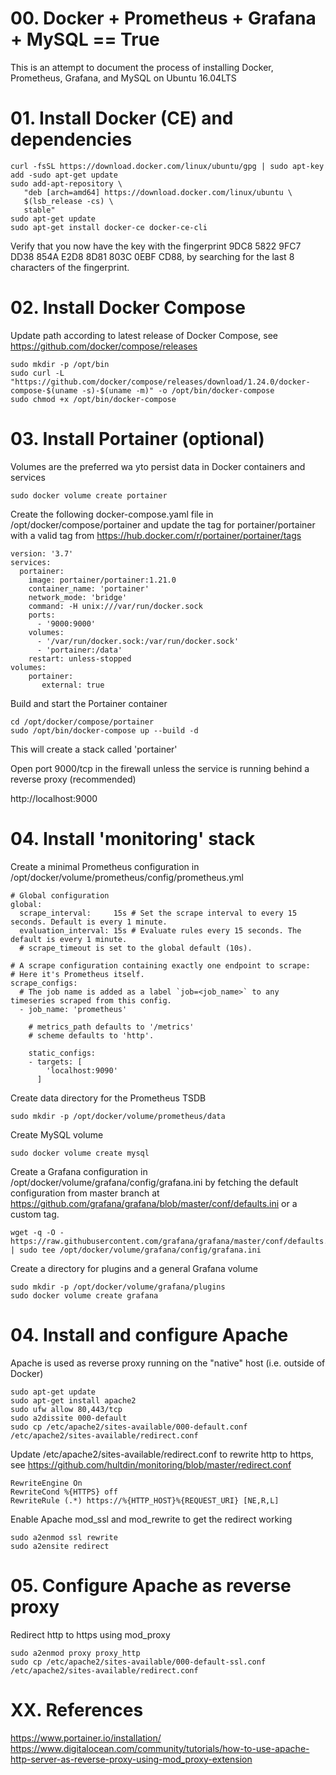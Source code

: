 # 00. Docker + Prometheus + Grafana + MySQL == True

This is an attempt to document the process of installing Docker, Prometheus, Grafana, and MySQL on Ubuntu 16.04LTS<br>

# 01. Install Docker (CE) and dependencies
```
curl -fsSL https://download.docker.com/linux/ubuntu/gpg | sudo apt-key add -sudo apt-get update
sudo add-apt-repository \
   "deb [arch=amd64] https://download.docker.com/linux/ubuntu \
   $(lsb_release -cs) \
   stable"
sudo apt-get update
sudo apt-get install docker-ce docker-ce-cli
```

Verify that you now have the key with the fingerprint 9DC8 5822 9FC7 DD38 854A E2D8 8D81 803C 0EBF CD88, by searching for the last 8 characters of the fingerprint.

# 02. Install Docker Compose

Update path according to latest release of Docker Compose, see https://github.com/docker/compose/releases
```
sudo mkdir -p /opt/bin
sudo curl -L "https://github.com/docker/compose/releases/download/1.24.0/docker-compose-$(uname -s)-$(uname -m)" -o /opt/bin/docker-compose
sudo chmod +x /opt/bin/docker-compose
```

# 03. Install Portainer (optional)
Volumes are the preferred wa yto persist data in Docker containers and services 
```
sudo docker volume create portainer
```
Create the following docker-compose.yaml file in /opt/docker/compose/portainer and update the tag for portainer/portainer with a valid tag from https://hub.docker.com/r/portainer/portainer/tags
```
version: '3.7'
services:
  portainer:
    image: portainer/portainer:1.21.0
    container_name: 'portainer'
    network_mode: 'bridge'
    command: -H unix:///var/run/docker.sock
    ports:
      - '9000:9000'
    volumes:
      - '/var/run/docker.sock:/var/run/docker.sock'
      - 'portainer:/data'
    restart: unless-stopped
volumes:
    portainer:    
       external: true
```
Build and start the Portainer container
```
cd /opt/docker/compose/portainer
sudo /opt/bin/docker-compose up --build -d
```
This will create a stack called 'portainer'

Open port 9000/tcp in the firewall unless the service is running behind a reverse proxy (recommended)

http://localhost:9000

# 04. Install 'monitoring' stack
Create a minimal Prometheus configuration in /opt/docker/volume/prometheus/config/prometheus.yml
```
# Global configuration
global:
  scrape_interval:     15s # Set the scrape interval to every 15 seconds. Default is every 1 minute.
  evaluation_interval: 15s # Evaluate rules every 15 seconds. The default is every 1 minute.
  # scrape_timeout is set to the global default (10s).

# A scrape configuration containing exactly one endpoint to scrape:
# Here it's Prometheus itself.
scrape_configs:
  # The job name is added as a label `job=<job_name>` to any timeseries scraped from this config.
  - job_name: 'prometheus'

    # metrics_path defaults to '/metrics'
    # scheme defaults to 'http'.

    static_configs:
    - targets: [
        'localhost:9090'
      ]
```
Create data directory for the Prometheus TSDB
```
sudo mkdir -p /opt/docker/volume/prometheus/data
```
Create MySQL volume
```
sudo docker volume create mysql
```
Create a Grafana configuration in /opt/docker/volume/grafana/config/grafana.ini by fetching the default configuration from master branch at https://github.com/grafana/grafana/blob/master/conf/defaults.ini or a custom tag.
```
wget -q -O - https://raw.githubusercontent.com/grafana/grafana/master/conf/defaults.ini | sudo tee /opt/docker/volume/grafana/config/grafana.ini
```
Create a directory for plugins and a general Grafana volume
```
sudo mkdir -p /opt/docker/volume/grafana/plugins
sudo docker volume create grafana
```

# 04. Install and configure Apache
Apache is used as reverse proxy running on the "native" host (i.e. outside of Docker)
```
sudo apt-get update
sudo apt-get install apache2
sudo ufw allow 80,443/tcp
sudo a2dissite 000-default
sudo cp /etc/apache2/sites-available/000-default.conf /etc/apache2/sites-available/redirect.conf
```
Update /etc/apache2/sites-available/redirect.conf to rewrite http to https, see https://github.com/hultdin/monitoring/blob/master/redirect.conf
```
RewriteEngine On
RewriteCond %{HTTPS} off
RewriteRule (.*) https://%{HTTP_HOST}%{REQUEST_URI} [NE,R,L]
```
Enable Apache mod_ssl and mod_rewrite to get the redirect working
```
sudo a2enmod ssl rewrite
sudo a2ensite redirect
```

# 05. Configure Apache as reverse proxy
Redirect http to https using mod_proxy
```
sudo a2enmod proxy proxy_http
sudo cp /etc/apache2/sites-available/000-default-ssl.conf /etc/apache2/sites-available/redirect.conf
```
# XX. References
https://www.portainer.io/installation/
https://www.digitalocean.com/community/tutorials/how-to-use-apache-http-server-as-reverse-proxy-using-mod_proxy-extension
